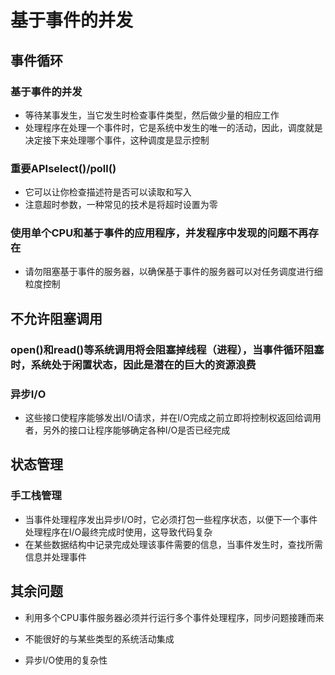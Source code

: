 # 基于事件的并发

## 事件循环

### 基于事件的并发

- 等待某事发生，当它发生时检查事件类型，然后做少量的相应工作
- 处理程序在处理一个事件时，它是系统中发生的唯一的活动，因此，调度就是决定接下来处理哪个事件，这种调度是显示控制

### 重要APIselect()/poll()

- 它可以让你检查描述符是否可以读取和写入
- 注意超时参数，一种常见的技术是将超时设置为零

### 使用单个CPU和基于事件的应用程序，并发程序中发现的问题不再存在

- 请勿阻塞基于事件的服务器，以确保基于事件的服务器可以对任务调度进行细粒度控制

## 不允许阻塞调用

### open()和read()等系统调用将会阻塞掉线程（进程），当事件循环阻塞时，系统处于闲置状态，因此是潜在的巨大的资源浪费

### 异步I/O

- 这些接口使程序能够发出I/O请求，并在I/O完成之前立即将控制权返回给调用者，另外的接口让程序能够确定各种I/O是否已经完成

## 状态管理

### 手工栈管理

- 当事件处理程序发出异步I/O时，它必须打包一些程序状态，以便下一个事件处理程序在I/O最终完成时使用，这导致代码复杂
- 在某些数据结构中记录完成处理该事件需要的信息，当事件发生时，查找所需信息并处理事件

## 其余问题

* 利用多个CPU事件服务器必须并行运行多个事件处理程序，同步问题接踵而来

* 不能很好的与某些类型的系统活动集成

* 异步I/O使用的复杂性

